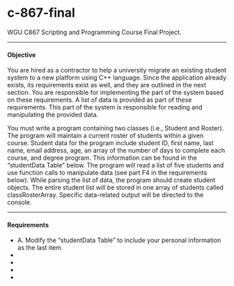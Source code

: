 # c-867-final
WGU C867 Scripting and Programming Course Final Project.
<hr/>
<h4> Objective </h4>
<p>
  You are hired as a contractor to help a university migrate an existing student system to a new platform using C++ language. Since the application already exists, its     requirements exist as well, and they are outlined in the next section. You are responsible for implementing the part of the system based on these requirements. A list of data  is provided as part of these requirements. This part of the system is responsible for reading and manipulating the provided data.
</p>
<p>
   You must write a program containing two classes (i.e., Student and Roster). The program will maintain a current roster of students within a given course. Student data for the  program include student ID, first name, last name, email address, age, an array of the number of days to complete each course, and degree program. This information can be found in the “studentData Table” below. The program will read a list of five students and use function calls to manipulate data (see part F4 in the requirements below). While parsing the list of data, the program should create student objects. The entire student list will be stored in one array of students called classRosterArray. Specific data-related output will be directed to the console.
</p>
<hr/>
<h4>Requirements</h4>
<ul>
  <li>A. Modify the “studentData Table” to include your personal information as the last item.</li>
  <li></li>
  <li></li>
  <li></li>
  <li></li>
  
  
  
</ul>
